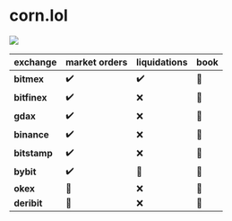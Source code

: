 # corn.lol


![](https://i.imgur.com/lkvhC0u.png)


exchange | market orders | liquidations | book
-------- | ----------- | ------ | -------
**bitmex** | :heavy_check_mark: | :heavy_check_mark: |  :construction:
**bitfinex** | :heavy_check_mark: | :x: |  :construction:
**gdax** | :heavy_check_mark: | :x: |  :construction:
**binance** | :heavy_check_mark: | :x: |  :construction:
**bitstamp** | :heavy_check_mark: | :x: |  :construction:
**bybit** | :heavy_check_mark: | :construction: |  :construction:
**okex** | :construction: | :x: |  :construction:
**deribit** | :construction: | :x: |  :construction:
